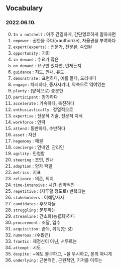 ## Vocabulary 
### 2022.06.10.
0. `In a nutshell` : 아주 간결하게, 간단명료하게 말하자면  
1. `empower` : 권한을 주다(=authorize), 자율권을 부여하다  
2. `expert(experts)` : 전문가, 전문된, 숙련된  
3. `opportunity` : 기회  
4. `in demand` : 수요가 많은  
5. `on demand` : 요구만 있다면, 언제든지  
6. `guidance` : 지도, 안내, 유도  
7. `demonstrate` : 표현하다, 예를 들다, 드러내다  
8. `engage` : 차지하다, 종사시키다, 약속으로 엮여있는  
9. `plenty` : (양적으로) 충분한  
10. `participant` : 참가하다  
11. `accelerate` : 가속하다, 촉진하다  
12. `enthusiastically` : 정열적으로  
13. `expertise` : 전문적 기술, 전문적 지식  
14. `workforce` : 인력  
15. `attend` : 동반하다, 수반하다  
16. `asset` : 자산  
17. `hegemony` : 패권  
18. `concierge` : 안내인, 관리인  
19. `agility` : 민첩함  
20. `steering` : 조언, 안내  
21. `adoption` : 양자 택일  
22. `metrics` : 지표  
23. `reliance` : 의존, 의지  
24. `time-intensive` : 시간-집약적인  
25. `repetitive` : (지루할 정도로) 반복되는  
26. `stakeholders` : 이해당사자  
27. `candidates` : 후보자들  
28. `struggling` : 분투하는  
29. `streamline` : 간소화(능률화)하다  
30. `procurement` : 조달, 입수  
31. `acquisition` : 습득, 취득(한 것)  
32. `numerous` : (수많은)  
33. `frantic` : 제정신이 아닌, 서두르는  
34. `attempt` : 시도  
35. `despite` : ~에도 불구하고, ~을 무시하고, 본의 아니게  
36. `underlying` : 근본적인, 근원적인, 기저를 이루는  
